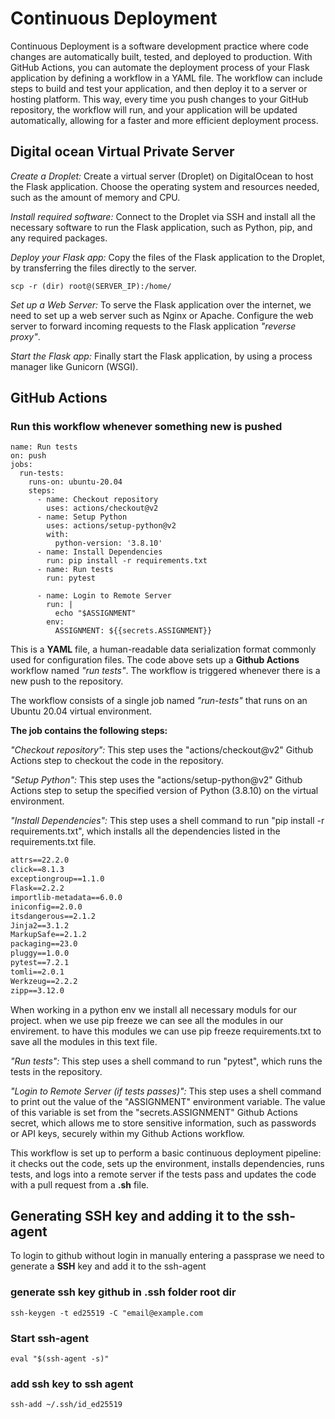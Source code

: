 # Continuous Deployment

Continuous Deployment is a software development practice where code changes are automatically built, tested, and deployed to production. With GitHub Actions, you can automate the deployment process of your Flask application by defining a workflow in a YAML file. The workflow can include steps to build and test your application, and then deploy it to a server or hosting platform. This way, every time you push changes to your GitHub repository, the workflow will run, and your application will be updated automatically, allowing for a faster and more efficient deployment process.

## Digital ocean Virtual Private Server

*Create a Droplet:* Create a virtual server (Droplet) on DigitalOcean to host the Flask application. Choose the operating system and resources needed, such as the amount of memory and CPU.

*Install required software:* Connect to the Droplet via SSH and install all the necessary software to run the Flask application, such as Python, pip, and any required packages.

*Deploy your Flask app:* Copy the files of the Flask application to the Droplet, by transferring the files directly to the server.

```bash:
scp -r (dir) root@(SERVER_IP):/home/
```

*Set up a Web Server:* To serve the Flask application over the internet, we need to set up a web server such as Nginx or Apache. Configure the web server to forward incoming requests to the Flask application *"reverse proxy"*.

*Start the Flask app:* Finally start the Flask application, by using a process manager like Gunicorn (WSGI).

## GitHub Actions

### Run this workflow whenever something new is pushed

```yaml:
name: Run tests
on: push
jobs:
  run-tests:
    runs-on: ubuntu-20.04
    steps:
      - name: Checkout repository
        uses: actions/checkout@v2
      - name: Setup Python
        uses: actions/setup-python@v2
        with:
          python-version: '3.8.10'
      - name: Install Dependencies
        run: pip install -r requirements.txt
      - name: Run tests
        run: pytest

      - name: Login to Remote Server
        run: |
          echo "$ASSIGNMENT"
        env:
          ASSIGNMENT: ${{secrets.ASSIGNMENT}}
```

This is a **YAML** file, a human-readable data serialization format commonly used for configuration files. The code above sets up a **Github Actions** workflow named *"run tests"*. The workflow is triggered whenever there is a new push to the repository.

The workflow consists of a single job named *"run-tests"* that runs on an Ubuntu 20.04 virtual environment.

**The job contains the following steps:**

*"Checkout repository":* This step uses the "actions/checkout@v2" Github Actions step to checkout the code in the repository.

*"Setup Python":* This step uses the "actions/setup-python@v2" Github Actions step to setup the specified version of Python (3.8.10) on the virtual environment.

*"Install Dependencies":* This step uses a shell command to run "pip install -r requirements.txt", which installs all the dependencies listed in the requirements.txt file.

```txt
attrs==22.2.0
click==8.1.3
exceptiongroup==1.1.0
Flask==2.2.2
importlib-metadata==6.0.0
iniconfig==2.0.0
itsdangerous==2.1.2
Jinja2==3.1.2
MarkupSafe==2.1.2
packaging==23.0
pluggy==1.0.0
pytest==7.2.1
tomli==2.0.1
Werkzeug==2.2.2
zipp==3.12.0
```
When working in a python env we install all necessary moduls for our project.
when we use pip freeze we can see all the modules in our envirement.
to have this modules we can use pip freeze requirements.txt to save all the modules in this text file.

*"Run tests":* This step uses a shell command to run "pytest", which runs the tests in the repository.

*"Login to Remote Server (if tests passes)":* This step uses a shell command to print out the value of the "ASSIGNMENT" environment variable. The value of this variable is set from the "secrets.ASSIGNMENT" Github Actions secret, which allows me to store sensitive information, such as passwords or API keys, securely within my Github Actions workflow.

This workflow is set up to perform a basic continuous deployment pipeline: it checks out the code, sets up the environment, installs dependencies, runs tests, and logs into a remote server if the tests pass and updates the code with a pull request from a **.sh** file.

## Generating SSH key and adding it to the ssh-agent

To login to github without login in manually entering a passprase
we need to generate a **SSH** key and add it to the ssh-agent

### **generate ssh key github in .ssh folder root dir**

```bash:
ssh-keygen -t ed25519 -C "email@example.com
```

### **Start ssh-agent**

```bash:
eval "$(ssh-agent -s)"
```

### **add ssh key to ssh agent**

```bash:
ssh-add ~/.ssh/id_ed25519 
```

